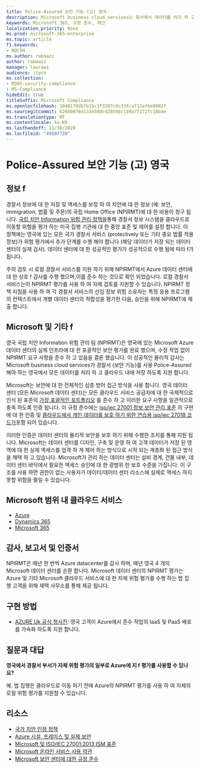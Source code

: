 ```yaml
---
title: Police-Assured 보안 기능 (고) 영국
description: Microsoft business cloud services는 회사에서 데이터를 처리 하 고 저장 하기 위해 Police-Assured 보안 기능을 필요로 하는 유 법 집행을 지원 합니다.
keywords: Microsoft 365, 규정 준수, 제안
localization_priority: None
ms.prod: microsoft-365-enterprise
ms.topic: article
f1.keywords:
- NOCSH
ms.author: robmazz
author: robmazz
manager: laurawi
audience: itpro
ms.collection:
- M365-security-compliance
- MS-Compliance
hideEdit: true
titleSuffix: Microsoft Compliance
ms.openlocfilehash: 1840178db7b15c1f3207c0c33fcaf12af6e8902f
ms.sourcegitcommit: 626b0076d133e588cd28598c149a7f272fc18bae
ms.translationtype: MT
ms.contentlocale: ko-KR
ms.lasthandoff: 11/30/2020
ms.locfileid: "49507720"
---
```

# <a name="police-assured-secure-facilities-pasf-united-kingdom"></a>Police-Assured 보안 기능 (고) 영국

## <a name="about-pasf"></a>정보 f

경찰서 정보에 대 한 저장 및 액세스를 보장 하 여 치안에 대 한 정보 (예: 보안, immigration, 법률 및 주문)의 국립 Home Office (NPIRMT)에 대 한 비용이 청구 됩니다. [국립 치안 Information 위험 관리 정책을](http://library.college.police.uk/docs/APP-National-Policing-Information-Risk-Management-Policy.pdf)통해 경찰서 정보 시스템을 클라우드로 이동할 위험을 평가 하는 미국 집행 기관에 대 한 중앙 표준 및 제어를 설정 합니다. 이 정책에는 영국에 있는 모든 국가 경찰서 서비스 (protectively 또는 기타 중요 법률 적용 정보)가 위험 평가에서 추가 단계를 수행 해야 합니다 (해당 데이터가 저장 되는 데이터 센터의 실제 검사). 데이터 센터에 대 한 성공적인 평가가 성공적으로 수행 됨에 따라 f가 됩니다.

주의 검토 시 로컬 경찰서 서비스를 지원 하기 위해 NPIRMT에서 Azure 데이터 센터에 대 한 상호 f 감사를 수행 했으며,이를 준수 하는 것으로 확인 되었습니다. 로컬 경찰서 서비스는이 NPIRMT 평가를 사용 하 여 자체 검토를 지원할 수 있습니다. NPIRMT 정책 지침을 사용 하 여 각 경찰서 서비스의 선임 정보 위험 소유자는 특정 응용 프로그램의 컨텍스트에서 개별 데이터 센터의 적합성을 평가한 다음, 승인을 위해 NPIRMT에 제출 합니다.

## <a name="microsoft-and-pasf"></a>Microsoft 및 기타 f

영국 국립 치안 Information 위험 관리 팀 (NPIRMT)은 영국에 있는 Microsoft Azure 데이터 센터의 실제 인프라에 대 한 포괄적인 보안 평가를 완료 했으며, 수정 작업 없이 NPIRMT 요구 사항을 준수 하 고 있음을 결론 했습니다. 이 성공적인 물리적 감사는 Microsoft business cloud services가 경찰서 (보안 기능)를 사용 Police-Assured 해야 하는 영국에서 모든 데이터를 처리 하 고 클라우드 내에 저장 하도록 지원 합니다.

Microsoft는 보안에 대 한 전체적인 심층 방어 접근 방식을 사용 합니다. 영국 데이터 센터 (모든 Microsoft 데이터 센터)는 모든 클라우드 서비스 공급자에 대 한 국제적으로 인식 된 표준의 [가장 포괄적인 포트폴리오](https://azure.microsoft.com/overview/trusted-cloud/) 를 준수 하 고 이러한 요구 사항을 일관적으로 충족 하도록 인증 됩니다. 이 규정 준수에는 [iso/iec 27001 정보 보안 관리 표준](offering-iso-27001.md) 의 구현에 대 한 인증 및 [클라우드에서 개인 데이터를 보호 하기 위한 연습용 iso/iec 27018 코드가](offering-iso-27018.md)포함 되어 있습니다.

이러한 인증은 데이터 센터의 물리적 보안을 보호 하기 위해 수행한 조치를 통해 지원 됩니다. Microsoft는 데이터 센터를 디자인, 구축 및 운영 하 여 고객 데이터가 저장 된 영역에 대 한 실제 액세스를 엄격 하 게 제어 하는 방식으로 시작 되는 계층화 된 접근 방식을 채택 하 고 있습니다. Microsoft가 관리 하는 데이터 센터는 설비 경계, 건물 내부, 데이터 센터 바닥에서 필요한 액세스 승인에 대 한 광범위 한 보호 수준을 가집니다. 이 구조를 사용 하면 권한이 없는 사용자가 데이터/데이터 센터 리소스에 실제로 액세스 하지 못할 위험을 줄일 수 있습니다.

## <a name="microsoft-in-scope-cloud-services"></a>Microsoft 범위 내 클라우드 서비스

- [Azure](https://gallery.technet.microsoft.com/Overview-of-Azure-c1be3942)
- [Dynamics 365](https://download.microsoft.com/download/E/1/9/E1977163-7A86-4812-AC18-C03ADC958AAF/Microsoft_Dynamics_365_Cloud_Service_Compliance_Datasheet.pdf)
- [Microsoft 365](https://servicetrust.microsoft.com/ViewPage/TrustDocuments?command=Download&downloadType=Document&downloadId=9f756cce-b15d-45a9-94d7-6a583dee4401&docTab=6d000410-c9e9-11e7-9a91-892aae8839ad_Compliance_Guides)

## <a name="audits-reports-and-certificates"></a>감사, 보고서 및 인증서

NPIRMT은 매년 한 번씩 Azure datacenter를 감사 하며, 매년 영국 4 개의 Microsoft 데이터 센터를 순환 합니다. Microsoft 데이터 센터의 NPIRMT 평가는 Azure 및 기타 Microsoft 클라우드 서비스에 대 한 자체 위험 평가를 수행 하는 법 집행 고객을 위해 재택 사무소를 통해 제공 됩니다.

## <a name="how-to-implement"></a>구현 방법

- [AZURE Uk 공식 청사진](https://servicetrust.microsoft.com/ViewPage/UKBlueprints): 영국 고객이 Azure에서 준수 작업의 IaaS 및 PaaS 배포를 가속화 하도록 지원 합니다.

## <a name="frequently-asked-questions"></a>질문과 대답

**영국에서 경찰서 부서가 자체 위험 평가의 일부로 Azure에 지 f 평가를 사용할 수 있나요?**

예. 법 집행은 클라우드로 이동 하기 전에 Azure의 NPIRMT 평가를 사용 하 여 자체의 로컬 위험 평가를 지원할 수 있습니다.

## <a name="resources"></a>리소스

- [국가 치안 인정 정책](http://library.college.police.uk/docs/APP-National-Policing-Accreditation-Policy-2013.pdf)
- [Azure 시설, 프레미스 및 실제 보안](https://azure.microsoft.com/blog/azure-layered-approach-to-physical-security/)
- [Microsoft 및 ISO/IEC 27001:2013 ISM 표준](offering-iso-27001.md)
- [Microsoft 온라인 서비스 사용 약관](https://www.microsoftvolumelicensing.com/DocumentSearch.aspx?Mode=3&DocumentTypeId=31)
- [Microsoft 보안 센터에 대한 규정 준수](https://www.microsoft.com/trust-center/compliance/compliance-overview)
